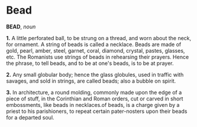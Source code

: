 # Bead

**BEAD**, _noun_

**1.** A little perforated ball, to be strung on a thread, and worn about the neck, for ornament. A string of beads is called a necklace. Beads are made of gold, pearl, amber, steel, garnet, coral, diamond, crystal, pastes, glasses, etc. The Romanists use strings of beads in rehearsing their prayers. Hence the phrase, to tell beads, and to be at one's beads, is to be at prayer.

**2.** Any small globular body; hence the glass globules, used in traffic with savages, and sold in strings, are called beads; also a bubble on spirit.

**3.** In architecture, a round molding, commonly made upon the edge of a piece of stuff, in the Corinthian and Roman orders, cut or carved in short embossments, like beads in necklaces.of beads, is a charge given by a priest to his parishioners, to repeat certain pater-nosters upon their beads for a departed soul.